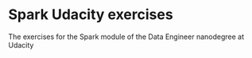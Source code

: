 # Spark Udacity exercises  

The exercises for the Spark module of the Data Engineer nanodegree at Udacity  